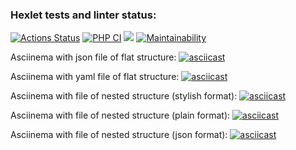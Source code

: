 ### Hexlet tests and linter status:
[![Actions Status](https://github.com/210danila/php-project-48/workflows/hexlet-check/badge.svg)](https://github.com/210danila/php-project-48/actions)
[![PHP CI](https://github.com/210danila/php-project-48/actions/workflows/main.yml/badge.svg)](https://github.com/210danila/php-project-48/actions/workflows/main.yml)
<a href="https://codeclimate.com/github/210danila/php-project-48/test_coverage"><img src="https://api.codeclimate.com/v1/badges/cb8ae7cc8b8c5b2fb5d2/test_coverage" /></a>
[![Maintainability](https://api.codeclimate.com/v1/badges/cb8ae7cc8b8c5b2fb5d2/maintainability)](https://codeclimate.com/github/210danila/php-project-48/maintainability)

Asciinema with json file of flat structure:
[![asciicast](https://asciinema.org/a/o2qQvsLlYp7qwD9oXD35LV0N2.svg)](https://asciinema.org/a/o2qQvsLlYp7qwD9oXD35LV0N2)

Asciinema with yaml file of flat structure:
[![asciicast](https://asciinema.org/a/fFp6bBeGPMGHBh2rri2gLCFzT.svg)](https://asciinema.org/a/fFp6bBeGPMGHBh2rri2gLCFzT)

Asciinema with file of nested structure (stylish format):
[![asciicast](https://asciinema.org/a/zxZzmBAsMHUCqXX9ECcxtyKfz.svg)](https://asciinema.org/a/zxZzmBAsMHUCqXX9ECcxtyKfz)

Asciinema with file of nested structure (plain format):
[![asciicast](https://asciinema.org/a/t0PHPbYA7Ks1M3ibam5uC3NVj.svg)](https://asciinema.org/a/t0PHPbYA7Ks1M3ibam5uC3NVj)

Asciinema with file of nested structure (json format):
[![asciicast](https://asciinema.org/a/VC92QyqGsrEPvioSUDjYXcnLI.svg)](https://asciinema.org/a/VC92QyqGsrEPvioSUDjYXcnLI)
